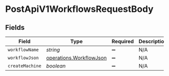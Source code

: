 # PostApiV1WorkflowsRequestBody


## Fields

| Field                                                              | Type                                                               | Required                                                           | Description                                                        |
| ------------------------------------------------------------------ | ------------------------------------------------------------------ | ------------------------------------------------------------------ | ------------------------------------------------------------------ |
| `workflowName`                                                     | *string*                                                           | :heavy_minus_sign:                                                 | N/A                                                                |
| `workflowJson`                                                     | [operations.WorkflowJson](../../models/operations/workflowjson.md) | :heavy_minus_sign:                                                 | N/A                                                                |
| `createMachine`                                                    | *boolean*                                                          | :heavy_minus_sign:                                                 | N/A                                                                |